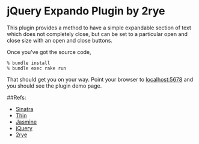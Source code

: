 # jQuery Expando Plugin by 2rye

This plugin provides a method to have a simple expandable section of text which does not completely close,
but can be set to a particular open and close size with an open and close buttons.

Once you've got the source code, 

    % bundle install
    % bundle exec rake run

That should get you on your way.  Point your browser to [localhost:5678](http://localhost:5678) and you should see the plugin demo page.

##Refs: 

* [Sinatra](http://www.sinatrarb.com)
* [Thin](http://code.macournoyer.com/thin/)
* [Jasmine](http://pivotal.github.com/jasmine/)
* [jQuery](http://jquery.com/)
* [2rye](http://www.2rye.com/)

